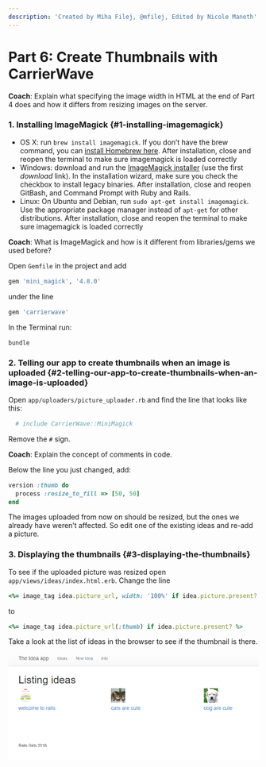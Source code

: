 ```yaml
---
description: 'Created by Miha Filej, @mfilej, Edited by Nicole Maneth'
---
```


# Part 6: Create Thumbnails with CarrierWave

**Coach**: Explain what specifying the image width in HTML at the end of Part 4 does and how it differs from resizing images on the server.

### 1. Installing ImageMagick {#1-installing-imagemagick}

* OS X: run `brew install imagemagick`. If you don’t have the brew command, you can [install Homebrew here](https://brew.sh/). After installation, close and reopen the terminal to make sure imagemagick is loaded correctly
* Windows: download and run the [ImageMagick installer](http://www.imagemagick.org/script/download.php#windows) \(use the first _download_ link\). In the installation wizard, make sure you check the checkbox to install legacy binaries. After installation, close and reopen GitBash, and Command Prompt with Ruby and Rails.
* Linux: On Ubuntu and Debian, run `sudo apt-get install imagemagick`. Use the appropriate package manager instead of `apt-get` for other distributions. After installation, close and reopen the terminal to make sure imagemagick is loaded correctly

**Coach**: What is ImageMagick and how is it different from libraries/gems we used before?

Open `Gemfile` in the project and add

```ruby
gem 'mini_magick', '4.8.0'
```

under the line

```ruby
gem 'carrierwave'
```

In the Terminal run:

```text
bundle
```

### 2. Telling our app to create thumbnails when an image is uploaded {#2-telling-our-app-to-create-thumbnails-when-an-image-is-uploaded}

Open `app/uploaders/picture_uploader.rb` and find the line that looks like this:

```ruby
  # include CarrierWave::MiniMagick
```

Remove the `#` sign.

**Coach**: Explain the concept of comments in code.

Below the line you just changed, add:

```ruby
version :thumb do
  process :resize_to_fill => [50, 50]
end
```

The images uploaded from now on should be resized, but the ones we already have weren’t affected. So edit one of the existing ideas and re-add a picture.

### 3. Displaying the thumbnails {#3-displaying-the-thumbnails}

To see if the uploaded picture was resized open `app/views/ideas/index.html.erb`. Change the line

```ruby
<%= image_tag idea.picture_url, width: '100%' if idea.picture.present? %>
```

to

```ruby
<%= image_tag idea.picture_url(:thumb) if idea.picture.present? %>
```

Take a look at the list of ideas in the browser to see if the thumbnail is there.

![Our images are now resized/cropped to be 50x50px thumbnails](.gitbook/assets/10-carrierwave-thumbnails.PNG)

